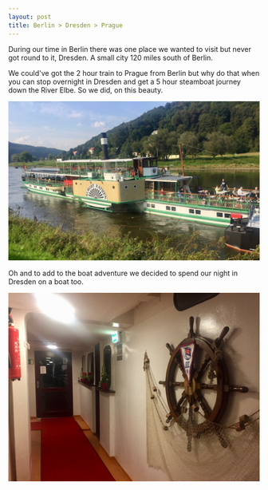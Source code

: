 ```yaml
---
layout: post
title: Berlin > Dresden > Prague
---
```


During our time in Berlin there was one place we wanted to visit but never got round to it, Dresden. A small city 120 miles south of Berlin.

We could've got the 2 hour train to Prague from Berlin but why do that when you can stop overnight in Dresden and get a 5 hour steamboat journey down the River Elbe. So we did, on this beauty.

![Steam boat](/images/dresden/steam-boat.jpg)


Oh and to add to the boat adventure we decided to spend our night in Dresden on a boat too.

![Overnight boat in Dresden](/images/dresden/dresden-boat.jpg)
